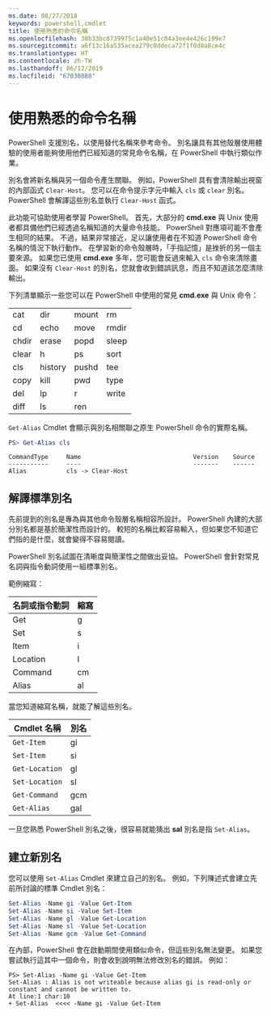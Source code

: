 ```yaml
---
ms.date: 08/27/2018
keywords: powershell,cmdlet
title: 使用熟悉的命令名稱
ms.openlocfilehash: 30b33bc8739975c1a40e51c04a3ee4e426c199e7
ms.sourcegitcommit: a6f13c16a535acea279c0ddeca72f1f0d8a8ce4c
ms.translationtype: HT
ms.contentlocale: zh-TW
ms.lasthandoff: 06/12/2019
ms.locfileid: "67030888"
---
```

# <a name="using-familiar-command-names"></a>使用熟悉的命令名稱

PowerShell 支援別名，以使用替代名稱來參考命令。 別名讓具有其他殼層使用體驗的使用者能夠使用他們已經知道的常見命令名稱，在 PowerShell 中執行類似作業。

別名會將新名稱與另一個命令產生關聯。 例如，PowerShell 具有會清除輸出視窗的內部函式 `Clear-Host`。 您可以在命令提示字元中輸入 `cls` 或 `clear` 別名。 PowerShell 會解譯這些別名並執行 `Clear-Host` 函式。

此功能可協助使用者學習 PowerShell。 首先，大部分的 **cmd.exe** 與 Unix 使用者都具備他們已經透過名稱知道的大量命令技能。 PowerShell 對應項可能不會產生相同的結果。 不過，結果非常接近，足以讓使用者在不知道 PowerShell 命令名稱的情況下執行動作。 在學習新的命令殼層時，「手指記憶」是挫折的另一個主要來源。 如果您已使用 **cmd.exe** 多年，您可能會反過來輸入 `cls` 命令來清除畫面。 如果沒有 `Clear-Host` 的別名，您就會收到錯誤訊息，而且不知道該怎麼清除輸出。

下列清單顯示一些您可以在 PowerShell 中使用的常見 **cmd.exe** 與 Unix 命令：

|||||
|-|-|-|-|
|cat|dir|mount|rm|
|cd|echo|move|rmdir|
|chdir|erase|popd|sleep|
|clear|h|ps|sort|
|cls|history|pushd|tee|
|copy|kill|pwd|type|
|del|lp|r|write|
|diff|ls|ren||

`Get-Alias` Cmdlet 會顯示與別名相關聯之原生 PowerShell 命令的實際名稱。

```powershell
PS> Get-Alias cls
```

```Output
CommandType     Name                               Version    Source
-----------     ----                               -------    ------
Alias           cls -> Clear-Host
```

## <a name="interpreting-standard-aliases"></a>解譯標準別名

先前提到的別名是專為與其他命令殼層名稱相容所設計。
PowerShell 內建的大部分別名都是基於簡潔性而設計的。 較短的名稱比較容易輸入，但如果您不知道它們指的是什麼，就會變得不容易閱讀。

PowerShell 別名試圖在清晰度與簡潔性之間做出妥協。 PowerShell 會針對常見名詞與指令動詞使用一組標準別名。

範例縮寫：

| 名詞或指令動詞 | 縮寫 |
|--------------|--------------|
| Get          | g            |
| Set          | s            |
| Item         | i            |
| Location     | l            |
| Command      | cm           |
| Alias        | al           |

當您知道縮寫名稱，就能了解這些別名。

| Cmdlet 名稱    | 別名 |
|----------------|-------|
| `Get-Item`     | gi    |
| `Set-Item`     | si    |
| `Get-Location` | gl    |
| `Set-Location` | sl    |
| `Get-Command`  | gcm   |
| `Get-Alias`    | gal   |

一旦您熟悉 PowerShell 別名之後，很容易就能猜出 **sal** 別名是指 `Set-Alias`。

## <a name="creating-new-aliases"></a>建立新別名

您可以使用 `Set-Alias` Cmdlet 來建立自己的別名。 例如，下列陳述式會建立先前所討論的標準 Cmdlet 別名：

```powershell
Set-Alias -Name gi -Value Get-Item
Set-Alias -Name si -Value Set-Item
Set-Alias -Name gl -Value Get-Location
Set-Alias -Name sl -Value Set-Location
Set-Alias -Name gcm -Value Get-Command
```

在內部，PowerShell 會在啟動期間使用類似命令，但這些別名無法變更。
如果您嘗試執行這其中一個命令，則會收到說明無法修改別名的錯誤。 例如：

```
PS> Set-Alias -Name gi -Value Get-Item
Set-Alias : Alias is not writeable because alias gi is read-only or constant and cannot be written to.
At line:1 char:10
+ Set-Alias  <<<< -Name gi -Value Get-Item
```
